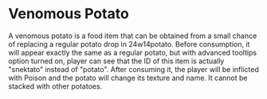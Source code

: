 # Venomous Potato
A venomous potato is a food item that can be obtained from a small chance of replacing a regular potato drop in 24w14potato. Before consumption, it will appear exactly the same as a regular potato, but with advanced tooltips option turned on, player can see that the ID of this item is actually "snektato" instead of "potato". After consuming it, the player will be inflicted with Poison and the potato will change its texture and name. It cannot be stacked with other potatoes.


